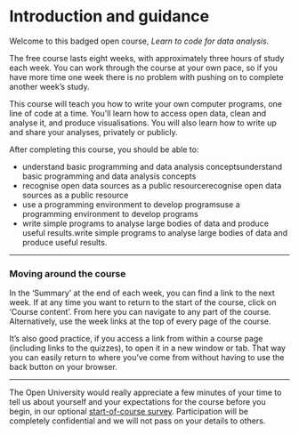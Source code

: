 # Introduction and guidance


Welcome to this badged open course, *Learn to code for data analysis*.

The free course lasts eight weeks, with approximately three hours of study each week. You can work through the course at your own pace, so if you have more time one week there is no problem with pushing on to complete another week’s study.

This course will teach you how to write your own computer programs, one line of code at a time. You'll learn how to access open data, clean and analyse it, and produce visualisations. You will also learn how to write up and share your analyses, privately or publicly.

After completing this course, you should be able to:
* understand basic programming and data analysis conceptsunderstand basic programming and data analysis concepts
* recognise open data sources as a public resourcerecognise open data sources as a public resource
* use a programming environment to develop programsuse a programming environment to develop programs
* write simple programs to analyse large bodies of data and produce useful results.write simple programs to analyse large bodies of data and produce useful results.

---


### Moving around the course

In the ‘Summary’ at the end of each week, you can find a link to the next week. If at any time you want to return to the start of the course, click on ‘Course content’. From here you can navigate to any part of the course. Alternatively, use the week links at the top of every page of the course.

It’s also good practice, if you access a link from within a course page (including links to the quizzes), to open it in a new window or tab. That way you can easily return to where you’ve come from without having to use the back button on your browser.

---

The Open University would really appreciate a few minutes of your time to tell us about yourself and your expectations for the course before you begin, in our optional [start-of-course survey](https://www.surveymonkey.co.uk/r/BOCSTARTlearntocode). Participation will be completely confidential and we will not pass on your details to others.

